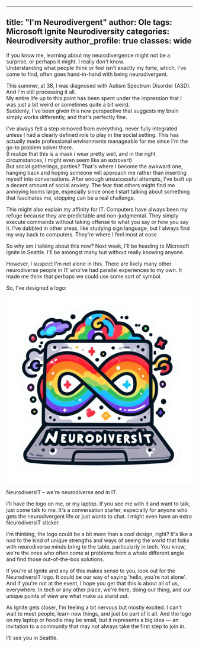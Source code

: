 
---
title: "I'm Neurodivergent"
author: Ole
tags: Microsoft Ignite Neurodiversity
categories: Neurodiversity
author_profile: true
classes: wide
---


If you know me, learning about my neurodivergence might not be a surprise, or perhaps it might.  I really don't know.  
Understanding what people think or feel isn't exactly my forte, which, I've come to find, often goes hand-in-hand with being neurodivergent.

This summer, at 38, I was diagnosed with Autism Spectrum Disorder (ASD).  
And I'm still processing it all.  
My entire life up to this point has been spent under the impression that I was just a bit weird or sometimes quite a bit weird.  
Suddenly, I've been given this new perspective that suggests my brain simply works differently, and that's perfectly fine.

I've always felt a step removed from everything, never fully integrated unless I had a clearly defined role to play in the social setting. This has actually made professional environments manageable for me since I'm the go-to problem solver there.  
(I realize that this is a mask i wear pretty well, and in the right circumstances, I might even seem like an extrovert)  
But social gatherings, parties? That's where I become the awkward one, hanging back and hoping someone will approach me rather than inserting myself into conversations. After enough unsuccessful attempts, I've built up a decent amount of social anxiety. The fear that others might find me annoying looms large, especially since once I start talking about something that fascinates me, stopping can be a real challenge.

This might also explain my affinity for IT. Computers have always been my refuge because they are predictable and non-judgmental. They simply execute commands without taking offense to what you say or how you say it. I've dabbled in other areas, like studying sign language, but I always find my way back to computers. They're where I feel most at ease.

So why am I talking about this now? Next week, I'll be heading to Microsoft Ignite in Seattle. I'll be amongst many but without really knowing anyone.

However, I suspect I'm not alone in this. There are likely many other neurodiverse people in IT who've had parallel experiences to my own. It made me think that perhaps we could use some sort of symbol.

So, I've designed a logo:

![NeurodiversIT](assets/images/neurodiversit/neurodiversit.png)

NeurodiversIT – we're neurodiverse and in IT.

I'll have the logo on me, or my laptop. If you see me with it and want to talk, just come talk to me. It's a conversation starter, especially for anyone who gets the neurodivergent life or just wants to chat. I might even have an extra NeurodiversIT sticker.

I'm thinking, the logo could be a bit more than a cool design, right? It's like a nod to the kind of unique strengths and ways of seeing the world that folks with neurodiverse minds bring to the table, particularly in tech. You know, we're the ones who often come at problems from a whole different angle and find those out-of-the-box solutions.

If you're at Ignite and any of this makes sense to you, look out for the NeurodiversIT logo. It could be our way of saying 'hello, you're not alone'. And if you're not at the event, I hope you get that this is about all of us, everywhere. In tech or any other place, we're here, doing our thing, and our unique points of view are what make us stand out.

As Ignite gets closer, I'm feeling a bit nervous but mostly excited. I can't wait to meet people, learn new things, and just be part of it all. And the logo on my laptop or hoodie may be small, but it represents a big idea — an invitation to a community that may not always take the first step to join in.




I’ll see you in Seattle.
